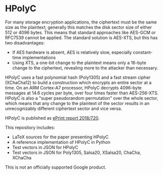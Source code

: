 # HPolyC

For many storage encryption applications, the ciphertext must be the same size as the plaintext;
generally this matches the disk sector size of either 512 or 4096 bytes. This means that standard
approaches like AES-GCM or RFC7539 cannot be applied. The standard solution is AES-XTS, but
this has two disadvantages:

- If AES hardware is absent, AES is relatively slow, especially constant-time implementations
- Using XTS, a one-bit change to the plaintext means only a 16-byte change to the ciphertext,
  revealing more to the attacker than necessary.

HPolyC uses a fast polynomial hash (Poly1305) and a fast stream cipher (XChaCha12) to build
a construction which encrypts an entire sector at a time. On
an ARM Cortex-A7 processor, HPolyC decrypts 4096-byte messages at 14.6 cycles
per byte, over four times faster than AES-256-XTS. HPolyC is also a "super
pseudorandom permutation" over the whole sector, which means that any change to the plaintext
of the sector results in an unrecognizably different ciphertext sector and vice versa.

HPolyC is published as [ePrint report 2018/720](https://eprint.iacr.org/2018/720).

This repository includes:

- LaTeX sources for the paper presenting HPolyC
- A reference implementation of HPolyC in Python
- Test vectors in JSON for HPolyC
- Test vectors in JSON for Poly1305, Salsa20, XSalsa20, ChaCha, XChaCha

This is not an officially supported Google product.
